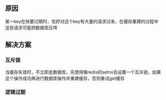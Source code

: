 ## 原因

某一key在快要过期时，恰好对这个key有大量的请求过来，在缓存重建的过程中这些请求可能把数据库压垮



## 解决方案

### 互斥锁

当缓存失效时，不立即走数据库，先使用像redis的setnx去设置一个互斥锁，如果这个操作成功再进行数据库操作并重建缓存，否则重试get缓存

### 逻辑过期

